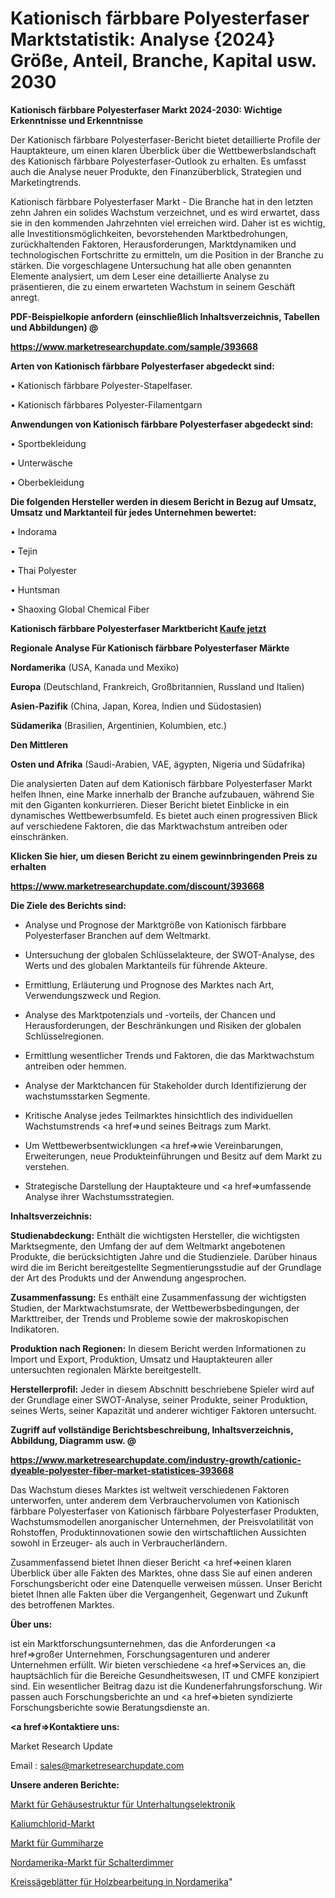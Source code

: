 # Kationisch färbbare Polyesterfaser Marktstatistik: Analyse {2024} Größe, Anteil, Branche, Kapital usw. 2030

<strong>Kationisch färbbare Polyesterfaser Markt 2024-2030: Wichtige Erkenntnisse und Erkenntnisse</strong>

Der Kationisch färbbare Polyesterfaser-Bericht bietet detaillierte Profile der Hauptakteure, um einen klaren Überblick über die Wettbewerbslandschaft des Kationisch färbbare Polyesterfaser-Outlook zu erhalten. Es umfasst auch die Analyse neuer Produkte, den Finanzüberblick, Strategien und Marketingtrends.

Kationisch färbbare Polyesterfaser Markt - Die Branche hat in den letzten zehn Jahren ein solides Wachstum verzeichnet, und es wird erwartet, dass sie in den kommenden Jahrzehnten viel erreichen wird. Daher ist es wichtig, alle Investitionsmöglichkeiten, bevorstehenden Marktbedrohungen, zurückhaltenden Faktoren, Herausforderungen, Marktdynamiken und technologischen Fortschritte zu ermitteln, um die Position in der Branche zu stärken. Die vorgeschlagene Untersuchung hat alle oben genannten Elemente analysiert, um dem Leser eine detaillierte Analyse zu präsentieren, die zu einem erwarteten Wachstum in seinem Geschäft anregt.



<strong><b>PDF-Beispielkopie anfordern (einschließlich Inhaltsverzeichnis, Tabellen und Abbildungen) @ </b></strong>

<strong><a href=https://www.marketresearchupdate.com/sample/393668>

<strong>https://www.marketresearchupdate.com/sample/393668</u></a></strong></strong>



<strong>Arten von Kationisch färbbare Polyesterfaser abgedeckt sind:</strong>

• Kationisch färbbare Polyester-Stapelfaser.

• Kationisch färbbares Polyester-Filamentgarn



<strong>Anwendungen von Kationisch färbbare Polyesterfaser abgedeckt sind:</strong>

• Sportbekleidung

• Unterwäsche

• Oberbekleidung



<strong>Die folgenden Hersteller werden in diesem Bericht in Bezug auf Umsatz, Umsatz und Marktanteil für jedes Unternehmen bewertet:</strong>

• Indorama

• Tejin

• Thai Polyester

• Huntsman

• Shaoxing Global Chemical Fiber



<strong>Kationisch färbbare Polyesterfaser Marktbericht <a href=https://www.marketresearchupdate.com/buynow/393668>Kaufe jetzt</a></strong>



<strong>Regionale Analyse Für Kationisch färbbare Polyesterfaser Märkte</strong>



<strong>Nordamerika</strong> (USA, Kanada und Mexiko)



<strong>Europa</strong> (Deutschland, Frankreich, Großbritannien, Russland und Italien)



<strong>Asien-Pazifik</strong> (China, Japan, Korea, Indien und Südostasien)



<strong>Südamerika</strong> (Brasilien, Argentinien, Kolumbien, etc.)



<strong>Den Mittleren</strong> 

<strong>Osten und Afrika</strong> (Saudi-Arabien, VAE, ägypten, Nigeria und Südafrika)

Die analysierten Daten auf dem Kationisch färbbare Polyesterfaser Markt helfen Ihnen, eine Marke innerhalb der Branche aufzubauen, während Sie mit den Giganten konkurrieren. Dieser Bericht bietet Einblicke in ein dynamisches Wettbewerbsumfeld. Es bietet auch einen progressiven Blick auf verschiedene Faktoren, die das Marktwachstum antreiben oder einschränken.



<strong>Klicken Sie hier, um diesen Bericht zu einem gewinnbringenden Preis zu erhalten
</strong>

<strong><a href=https://www.marketresearchupdate.com/discount/393668>https://www.marketresearchupdate.com/discount/393668</b></u></strong></a>



<strong>Die Ziele des Berichts sind:</strong>

- Analyse und Prognose der Marktgröße von Kationisch färbbare Polyesterfaser Branchen auf dem Weltmarkt.

- Untersuchung der globalen Schlüsselakteure, der SWOT-Analyse, des Werts und des globalen Marktanteils für führende Akteure.

- Ermittlung, Erläuterung und Prognose des Marktes nach Art, Verwendungszweck und Region.

- Analyse des Marktpotenzials und -vorteils, der Chancen und Herausforderungen, der Beschränkungen und Risiken der globalen Schlüsselregionen.

- Ermittlung wesentlicher Trends und Faktoren, die das Marktwachstum antreiben oder hemmen.

- Analyse der Marktchancen für Stakeholder durch Identifizierung der wachstumsstarken Segmente.

- Kritische Analyse jedes Teilmarktes hinsichtlich des individuellen Wachstumstrends <a href=>und</a> seines Beitrags zum Markt.

- Um Wettbewerbsentwicklungen <a href=>wie</a> Vereinbarungen, Erweiterungen, neue Produkteinführungen und Besitz auf dem Markt zu verstehen.

- Strategische Darstellung der Hauptakteure und <a href=>umfas</a>sende Analyse ihrer Wachstumsstrategien.



<strong>Inhaltsverzeichnis:</strong>



<strong>Studienabdeckung:</strong> Enthält die wichtigsten Hersteller, die wichtigsten Marktsegmente, den Umfang der auf dem Weltmarkt angebotenen Produkte, die berücksichtigten Jahre und die Studienziele. Darüber hinaus wird die im Bericht bereitgestellte Segmentierungsstudie auf der Grundlage der Art des Produkts und der Anwendung angesprochen.



<strong>Zusammenfassung:</strong> Es enthält eine Zusammenfassung der wichtigsten Studien, der Marktwachstumsrate, der Wettbewerbsbedingungen, der Markttreiber, der Trends und Probleme sowie der makroskopischen Indikatoren.



<strong>Produktion nach Regionen:</strong> In diesem Bericht werden Informationen zu Import und Export, Produktion, Umsatz und Hauptakteuren aller untersuchten regionalen Märkte bereitgestellt.



<strong>Herstellerprofil:</strong> Jeder in diesem Abschnitt beschriebene Spieler wird auf der Grundlage einer SWOT-Analyse, seiner Produkte, seiner Produktion, seines Werts, seiner Kapazität und anderer wichtiger Faktoren untersucht.



<strong><b>Zugriff auf vollständige Berichtsbeschreibung, Inhaltsverzeichnis, Abbildung, Diagramm usw. @ </b></strong>

<strong><a href=https://www.marketresearchupdate.com/industry-growth/cationic-dyeable-polyester-fiber-market-statistices-393668>https://www.marketresearchupdate.com/industry-growth/cationic-dyeable-polyester-fiber-market-statistices-393668</a></strong>

Das Wachstum dieses Marktes ist weltweit verschiedenen Faktoren unterworfen, unter anderem dem Verbrauchervolumen von Kationisch färbbare Polyesterfaser von Kationisch färbbare Polyesterfaser Produkten, Wachstumsmodellen anorganischer Unternehmen, der Preisvolatilität von Rohstoffen, Produktinnovationen sowie den wirtschaftlichen Aussichten sowohl in Erzeuger- als auch in Verbraucherländern.

Zusammenfassend bietet Ihnen dieser Bericht <a href=>einen</a> klaren Überblick über alle Fakten des Marktes, ohne dass Sie auf einen anderen Forschungsbericht oder eine Datenquelle verweisen müssen. Unser Bericht bietet Ihnen alle Fakten über die Vergangenheit, Gegenwart und Zukunft des betroffenen Marktes.



<strong>Über uns:</strong>

 ist ein Marktforschungsunternehmen, das die Anforderungen <a href=>großer</a> Unternehmen, Forschungsagenturen und anderer Unternehmen erfüllt. Wir bieten verschiedene <a href=>Services</a> an, die hauptsächlich für die Bereiche Gesundheitswesen, IT und CMFE konzipiert sind. Ein wesentlicher Beitrag dazu ist die Kundenerfahrungsforschung. Wir passen auch Forschungsberichte an und <a href=>bieten</a> syndizierte Forschungsberichte sowie Beratungsdienste an.



<strong><a href=>Kontaktiere uns:</a></strong>

Market Research Update

Email : sales@marketresearchupdate.com



<strong>Unsere anderen Berichte:</strong>

<a href=https://www.linkedin.com/pulse/consumer-electronics-cases-structure-market>Markt für Gehäusestruktur für Unterhaltungselektronik</a>

<a href=https://www.linkedin.com/pulse/potassium-chloride-market-size-emerging-trends-consumption>Kaliumchlorid-Markt</a>

<a href=https://www.linkedin.com/pulse/gum-resin-market-sizing-up-anticipating-trends-consumption>Markt für Gummiharze</a>

<a href=https://www.linkedin.com/pulse/north-america-switch-dimmer-market-upcoming-trends>Nordamerika-Markt für Schalterdimmer</a>

<a href=https://www.linkedin.com/pulse/north-america-woodworking-circular-saw-blades>Kreissägeblätter für Holzbearbeitung in Nordamerika</a>"
